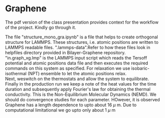 # Graphene

The pdf version of the class presentation provides context for the workflow of the project.
Kindly go through it.

The file "structure_mono_gra.ipynb" is a file that helps to create orthogonal structure for LAMMPS.
These structures, i.e. atomic positions are written to LAMMPS readable files. ".lammps-data".Refer to how these files look in helpfiles directory provided in Bilayer-Graphene repository.
"in.graph_xg.lmp" is the LAMMPS input script which reads the  Tersoff potential and atomic positions data file and then executes the required commands on this system as specified. 
For relaxation we use isobaric-isothermal (NPT) ensemble to let the atomic positions relax.  
Next, weswitch on the thermostats and allow the system to equilibrate.
Finally in the production run we keep a note of the heat values for the time duration and subsequently apply Fourier's law for obtaining the thermal conductivity. This is the Non-Equilibrium Molecular Dynamics (NEMD).
We should do convergence studies for each parameter. HOwever, it is observed Graphene has a length dependence to upto about 16 $\mu$ m. Due to computational limitational we go upto only about 1 $\mu$ m
